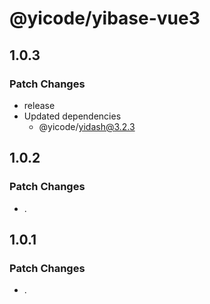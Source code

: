 # @yicode/yibase-vue3

## 1.0.3

### Patch Changes

-   release
-   Updated dependencies
    -   @yicode/yidash@3.2.3

## 1.0.2

### Patch Changes

-   .

## 1.0.1

### Patch Changes

-   .
